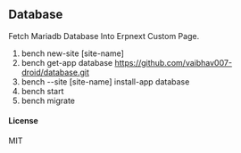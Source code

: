 ## Database

Fetch Mariadb Database Into Erpnext Custom Page. 

1. bench new-site [site-name]
2. bench get-app database https://github.com/vaibhav007-droid/database.git
3. bench --site [site-name] install-app database
4. bench start
5. bench migrate

#### License
MIT
